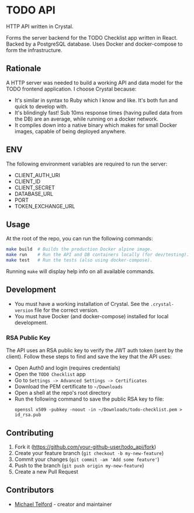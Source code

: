# TODO API

HTTP API written in Crystal.

Forms the server backend for the TODO Checklist app written in React. Backed by a PostgreSQL database. Uses Docker and docker-compose to form the infrastructure.

## Rationale

A HTTP server was needed to build a working API and data model for the TODO frontend application. I choose Crystal because:

- It's similar in syntax to Ruby which I know and like. It's both fun and quick to develop with.
- It's blindingly fast! Sub 10ms response times (having pulled data from the DB) are an average, while running on a docker network.
- It compiles down into a native binary which makes for small Docker images, capable of being deployed anywhere.

## ENV

The following environment variables are required to run the server:

- CLIENT_AUTH_URI
- CLIENT_ID
- CLIENT_SECRET
- DATABASE_URL
- PORT
- TOKEN_EXCHANGE_URL

## Usage

At the root of the repo, you can run the following commands:

```sh
make build  # Builds the production Docker alpine image.
make run    # Run the API and DB containers locally (for dev/testing).
make test   # Run the tests (also using docker-compose).
```

Running `make` will display help info on all available commands.

## Development

- You must have a working installation of Crystal. See the `.crystal-version` file for the correct version.
- You must have Docker (and docker-compose) installed for local development.

### RSA Public Key

The API uses an RSA public key to verify the JWT auth token (sent by the client). Follow these steps to find and save the key that the API uses:

- Open Auth0 and login (requires credentials)
- Open the `TODO Checklist` app
- Go to `Settings -> Advanced Settings -> Certificates`
- Download the PEM certificate to `~/Downloads`
- Open a shell at the repo's root directory
- Run the following command to save the public RSA key to file:
  ```
  openssl x509 -pubkey -noout -in ~/Downloads/todo-checklist.pem > id_rsa.pub
  ```

## Contributing

1. Fork it (<https://github.com/your-github-user/todo_api/fork>)
2. Create your feature branch (`git checkout -b my-new-feature`)
3. Commit your changes (`git commit -am 'Add some feature'`)
4. Push to the branch (`git push origin my-new-feature`)
5. Create a new Pull Request

## Contributors

- [Michael Telford](https://github.com/michaeltelford) - creator and maintainer
